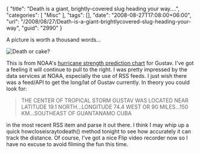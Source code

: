 {
	"title": "Death is a giant, brightly-covered slug heading your way....",
	"categories": [
		"Misc"
	],
	"tags": [],
	"date": "2008-08-27T17:08:00+06:00",
	"url": "/2008/08/27/Death-is-a-giant-brightlycovered-slug-heading-your-way",
	"guid": "2990"
}

A picture is worth a thousand words...

<img src="https://static.raymondcamden.com/images/gustavwillkickmy.gif" alt="Death or cake?">

This is from NOAA's <a href="http://www.nhc.noaa.gov/refresh/graphics_at2+shtml/203214.shtml?hwind120?large#contents">hurricane strength prediction chart</a> for Gustav. I've got a feeling it will continue to pull to the right. I was pretty impressed by the data services at NOAA, especially the use of RSS feeds. I just wish there was a feed/API to get the long/lat of Gustav currently. In theory you could look for:

<blockquote>
<p>
THE CENTER OF TROPICAL STORM GUSTAV WAS
LOCATED NEAR LATITUDE 19.1 NORTH...LONGITUDE 74.4 WEST OR 90
MILES...150 KM...SOUTHEAST OF GUANTANAMO CUBA
</p>
</blockquote>

in the most recent RSS item and parse it out there. I think I may whip up a quick howcloseisraytodeath() method tonight to see how accurately it can track the distance. Of course, I've got a nice Flip video recorder now so I have no excuse to avoid filming the fun this time.